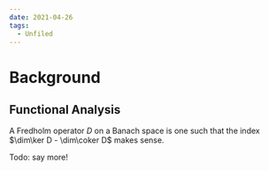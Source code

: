 ```yaml
---
date: 2021-04-26
tags: 
  - Unfiled
---
```


# Background

## Functional Analysis

 A Fredholm operator $D$ on a Banach space is one such that the index $\dim\ker D - \dim\coker D$ makes sense.

 Todo: say more!
